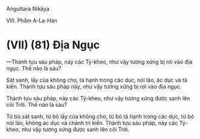 Aṅguttara Nikāya

VIII. Phẩm A-La-Hán

# (VII) (81) Ðịa Ngục

—Thành tựu sáu pháp, này các Tỷ-kheo, như vậy tương xứng bị rơi vào địa ngục. Thế nào là sáu?

Sát sanh, lấy của không cho, tà hạnh trong các dục, nói láo, ác dục và tà kiến. Thành tựu sáu pháp này, như vậy tương xứng bị rơi vào địa ngục.

Thành tựu sáu pháp, này các Tỷ-kheo, như vậy tương xứng được sanh lên cõi Trời. Thế nào là sáu?

Từ bỏ sát sanh, từ bỏ lấy của không cho, từ bỏ tà hạnh trong các dục, từ bỏ nói láo, không ác dục và chánh tri kiến. Thành tựu sáu pháp, này các Tỷ-kheo, như vậy tương xứng được sanh lên cõi Trời.

